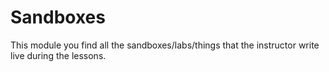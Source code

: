 # Sandboxes

This module you find all the sandboxes/labs/things that the instructor write live during the lessons.
